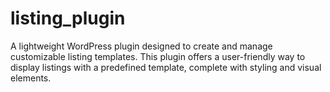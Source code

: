# listing_plugin
A lightweight WordPress plugin designed to create and manage customizable listing templates. This plugin offers a user-friendly way to display listings with a predefined template, complete with styling and visual elements.

